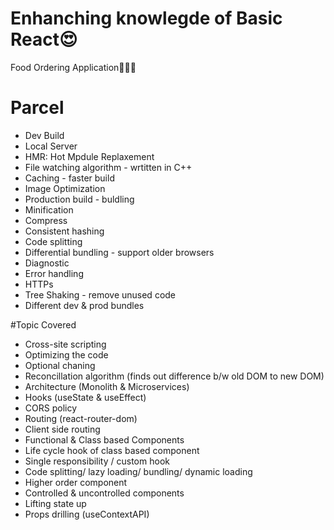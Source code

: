 # Enhanching knowlegde of Basic React😍
Food Ordering Application🥪🥗🌯

# Parcel
- Dev Build
- Local Server
- HMR: Hot Mpdule Replaxement
- File watching algorithm - wrtitten in C++
- Caching - faster build 
- Image Optimization
- Production build - buldling
- Minification
- Compress
- Consistent hashing
- Code splitting
- Differential bundling - support older browsers
- Diagnostic
- Error handling
- HTTPs
- Tree Shaking - remove unused code
- Different dev & prod bundles

#Topic Covered
- Cross-site scripting
- Optimizing the code
- Optional chaning
- Reconcillation algorithm (finds out difference b/w old DOM to new DOM)
- Architecture (Monolith & Microservices)
- Hooks (useState & useEffect)
- CORS policy
- Routing (react-router-dom)
- Client side routing
- Functional & Class based Components
- Life cycle hook of class based component
- Single responsibility / custom hook
- Code splitting/ lazy loading/ bundling/ dynamic loading
- Higher order component
- Controlled & uncontrolled components
- Lifting state up
- Props drilling (useContextAPI)